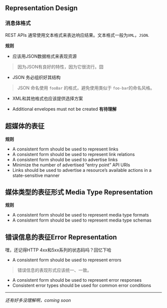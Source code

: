 ## Representation Design

### 消息体格式

REST APIs 通常使用文本格式来表达响应结果。文本格式一般为`XML`，`JSON`.

**规则**

+ 应该用JSON数据格式来表现资源
> 因为JSON有良好的特性，因为它很流行。囧

+ JSON 务必组织好其结构
> JSON 命名使用 `fooBar` 的格式，避免使用类似于 `foo-bar`的命名风格。

+ XML和其他格式也应该提供选择方案

+ Additional envelopes must not be created
	**有待理解**

## 超媒体的表征

**规则**

+ A consistent form should be used to represent links
+ A consistent form should be used to represent link relations
+ A consistent form should be used to advertise links
+ Minimize the number of advertised “entry point” API URIs
+  Links should be used to advertise a resource’s available actions in a
state-sensitive manner

## 媒体类型的表征形式 Media Type Representation

**规则**

+  A consistent form should be used to represent media type formats
+ A consistent form should be used to represent media type schemas

## 错误信息的表征Error Representation

嘿，还记得HTTP 4xx和5xx系列的状态码吗？回忆下哈

+ A consistent form should be used to represent errors
> 错误信息的表现形式应该统一、一致。
+ A consistent form should be used to represent error responses
+ Consistent error types should be used for common error conditions

***

_还有好多没理解啊，coming soon_